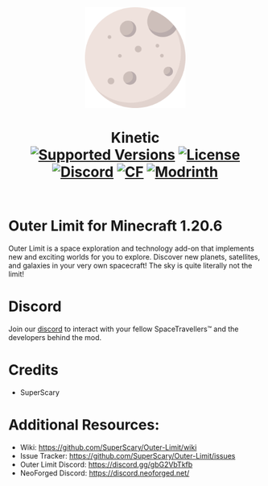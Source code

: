 <p align="center"><img src="https://github.com/SuperScary/Outer-Limit/blob/779bc2dfa104ffe9a2920962b8f55c4215582173/src/main/resources/logo.png" alt="Logo" width="200"></p>

<h1 align="center">Kinetic  <br>
	<a href="https://www.curseforge.com/minecraft/mc-mods/outer-limit/files"><img src="https://cf.way2muchnoise.eu/versions/kinetic-base.svg" alt="Supported Versions"></a>
	<a href="https://github.com/SuperScary/Kinetic/blob/main/LICENSE"><img src="https://img.shields.io/github/license/SuperScary/Kinetic" alt="License"></a>
	<a href="https://discord.gg/gbG2VbTkfb"><img src="https://img.shields.io/discord/1088229138583797780?color=5865f2&label=Discord&style=flat" alt="Discord"></a>
	<a href="https://www.curseforge.com/minecraft/mc-mods/outer-limit"><img src="http://cf.way2muchnoise.eu/957493.svg" alt="CF"></a>
  <a href="https://modrinth.com/mod/outer-limit"><img src="https://img.shields.io/modrinth/dt/kinetic-base?logo=modrinth&label=&suffix=%20&style=flat&color=242629&labelColor=5ca424&logoColor=1c1c1c" alt="Modrinth"></a>
    <br><br>
</h1>

Outer Limit for Minecraft 1.20.6
=======

Outer Limit is a space exploration and technology add-on that implements new and exciting worlds for you to explore.
Discover new planets, satellites, and galaxies in your very own spacecraft! The sky is quite literally not the limit!

Discord
======
Join our [discord](https://discord.gg/gbG2VbTkfb) to interact with your fellow SpaceTravellers™ and the developers behind the mod.

Credits
============
- SuperScary

Additional Resources: 
==========
- Wiki: https://github.com/SuperScary/Outer-Limit/wiki
- Issue Tracker: https://github.com/SuperScary/Outer-Limit/issues
- Outer Limit Discord: https://discord.gg/gbG2VbTkfb
- NeoForged Discord: https://discord.neoforged.net/
